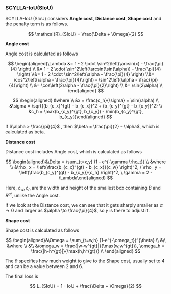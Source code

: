 ### **SCYLLA-IoU(SIoU)**

SCYLLA-IoU (SIoU) considers **Angle cost**, **Distance cost**, **Shape cost** and the penalty term is as follows.

$$
\mathcal{R}_{SIoU} = \frac{\Delta + \Omega}{2}
$$

**Angle cost**

Angle cost is calculated as follows

$$
\begin{aligned}\Lambda &= 1 - 2 \cdot \sin^2\left(\arcsin(x) - \frac{\pi}{4} \right) \\   &= 1 - 2 \cdot \sin^2\left(\arcsin(\sin(\alpha)) - \frac{\pi}{4} \right) \\&= 1 - 2 \cdot \sin^2\left(\alpha - \frac{\pi}{4} \right) \\&= \cos^2\left(\alpha - \frac{\pi}{4}\right) - \sin^2\left(\alpha - \frac{\pi}{4}\right) \\ &= \cos\left(2\alpha - \frac{\pi}{2}\right) \\ &= \sin(2\alpha) \\ \end{aligned}
$$

$$
\begin{aligned} &where \\   &x = \frac{c_h}{\sigma} = \sin(\alpha) \\  &\sigma = \sqrt{(b_{c_x}^{gt} - b_{c_x})^2 + (b_{c_y}^{gt} - b_{c_y})^2} \\  &c_h = \max(b_{c_y}^{gt}, b_{c_y}) - \min(b_{c_y}^{gt}, b_{c_y})\end{aligned}
$$

If  $\alpha > \frac{\pi}{4}$ , then $\beta = \frac{\pi}{2} - \alpha$, which is calculated as beta.

**Distance cost**

Distance cost includes Angle cost, which is calculated as follows

$$
\begin{aligned}&\Delta = \sum_{t=x,y} (1 - e^{-\gamma \rho_t}) \\  &where \\  &\rho_ x = \left(\frac{b_{c_x}^{gt} - b_{c_x}}{c_w} \right)^2, \ \rho_ y = \left(\frac{b_{c_y}^{gt} - b_{c_y}}{c_h} \right)^2, \ \gamma = 2 - \Lambda\end{aligned}
$$

Here, $c_w, c_h$ are the width and height of the smallest box containing $B$ and $B^{gt}$, unlike the Angle cost.

If we look at the Distance cost, we can see that it gets sharply smaller as $\alpha \to 0$ and larger as $\alpha \to \frac{\pi}{4}$, so $\gamma$ is there to adjust it.

**Shape cost**

Shape cost is calculated as follows

$$
\begin{aligned}&\Omega = \sum_{t=w,h} (1-e^{-\omega_t})^{\theta} \\ &\\ &where \\ &\\  &\omega_w = \frac{|w-w^{gt}|}{\max(w,w^{gt})}, \omega_h = \frac{|h-h^{gt}|}{\max(h,h^{gt})} \\   \end{aligned}
$$

The $\theta$ specifies how much weight to give to the Shape cost, usually set to 4 and can be a value between 2 and 6.

The final loss is

$$
L_{SIoU} = 1 - IoU + \frac{\Delta + \Omega}{2}
$$
